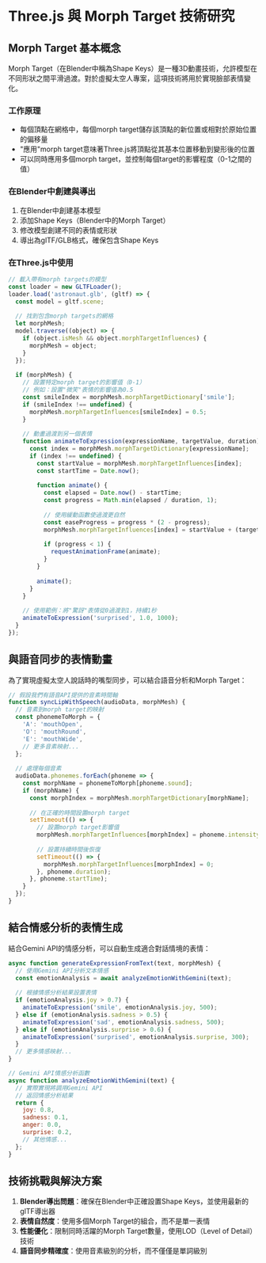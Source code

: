 # Three.js 與 Morph Target 技術研究

## Morph Target 基本概念

Morph Target（在Blender中稱為Shape Keys）是一種3D動畫技術，允許模型在不同形狀之間平滑過渡。對於虛擬太空人專案，這項技術將用於實現臉部表情變化。

### 工作原理

- 每個頂點在網格中，每個morph target儲存該頂點的新位置或相對於原始位置的偏移量
- "應用"morph target意味著Three.js將頂點從其基本位置移動到變形後的位置
- 可以同時應用多個morph target，並控制每個target的影響程度（0-1之間的值）

### 在Blender中創建與導出

1. 在Blender中創建基本模型
2. 添加Shape Keys（Blender中的Morph Target）
3. 修改模型創建不同的表情或形狀
4. 導出為glTF/GLB格式，確保包含Shape Keys

### 在Three.js中使用

```javascript
// 載入帶有morph targets的模型
const loader = new GLTFLoader();
loader.load('astronaut.glb', (gltf) => {
  const model = gltf.scene;
  
  // 找到包含morph targets的網格
  let morphMesh;
  model.traverse((object) => {
    if (object.isMesh && object.morphTargetInfluences) {
      morphMesh = object;
    }
  });
  
  if (morphMesh) {
    // 設置特定morph target的影響值（0-1）
    // 例如：設置"微笑"表情的影響值為0.5
    const smileIndex = morphMesh.morphTargetDictionary['smile'];
    if (smileIndex !== undefined) {
      morphMesh.morphTargetInfluences[smileIndex] = 0.5;
    }
    
    // 動畫過渡到另一個表情
    function animateToExpression(expressionName, targetValue, duration) {
      const index = morphMesh.morphTargetDictionary[expressionName];
      if (index !== undefined) {
        const startValue = morphMesh.morphTargetInfluences[index];
        const startTime = Date.now();
        
        function animate() {
          const elapsed = Date.now() - startTime;
          const progress = Math.min(elapsed / duration, 1);
          
          // 使用緩動函數使過渡更自然
          const easeProgress = progress * (2 - progress);
          morphMesh.morphTargetInfluences[index] = startValue + (targetValue - startValue) * easeProgress;
          
          if (progress < 1) {
            requestAnimationFrame(animate);
          }
        }
        
        animate();
      }
    }
    
    // 使用範例：將"驚訝"表情從0過渡到1，持續1秒
    animateToExpression('surprised', 1.0, 1000);
  }
});
```

## 與語音同步的表情動畫

為了實現虛擬太空人說話時的嘴型同步，可以結合語音分析和Morph Target：

```javascript
// 假設我們有語音API提供的音素時間軸
function syncLipWithSpeech(audioData, morphMesh) {
  // 音素到morph target的映射
  const phonemeToMorph = {
    'A': 'mouthOpen',
    'O': 'mouthRound',
    'E': 'mouthWide',
    // 更多音素映射...
  };
  
  // 處理每個音素
  audioData.phonemes.forEach(phoneme => {
    const morphName = phonemeToMorph[phoneme.sound];
    if (morphName) {
      const morphIndex = morphMesh.morphTargetDictionary[morphName];
      
      // 在正確的時間設置morph target
      setTimeout(() => {
        // 設置morph target影響值
        morphMesh.morphTargetInfluences[morphIndex] = phoneme.intensity;
        
        // 設置持續時間後恢復
        setTimeout(() => {
          morphMesh.morphTargetInfluences[morphIndex] = 0;
        }, phoneme.duration);
      }, phoneme.startTime);
    }
  });
}
```

## 結合情感分析的表情生成

結合Gemini API的情感分析，可以自動生成適合對話情境的表情：

```javascript
async function generateExpressionFromText(text, morphMesh) {
  // 使用Gemini API分析文本情感
  const emotionAnalysis = await analyzeEmotionWithGemini(text);
  
  // 根據情感分析結果設置表情
  if (emotionAnalysis.joy > 0.7) {
    animateToExpression('smile', emotionAnalysis.joy, 500);
  } else if (emotionAnalysis.sadness > 0.5) {
    animateToExpression('sad', emotionAnalysis.sadness, 500);
  } else if (emotionAnalysis.surprise > 0.6) {
    animateToExpression('surprised', emotionAnalysis.surprise, 300);
  }
  // 更多情感映射...
}

// Gemini API情感分析函數
async function analyzeEmotionWithGemini(text) {
  // 實際實現將調用Gemini API
  // 返回情感分析結果
  return {
    joy: 0.8,
    sadness: 0.1,
    anger: 0.0,
    surprise: 0.2,
    // 其他情感...
  };
}
```

## 技術挑戰與解決方案

1. **Blender導出問題**：確保在Blender中正確設置Shape Keys，並使用最新的glTF導出器
2. **表情自然度**：使用多個Morph Target的組合，而不是單一表情
3. **性能優化**：限制同時活躍的Morph Target數量，使用LOD（Level of Detail）技術
4. **語音同步精確度**：使用音素級別的分析，而不僅僅是單詞級別

